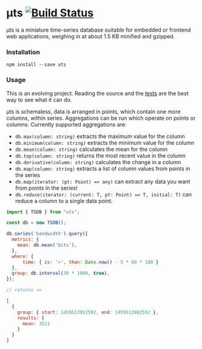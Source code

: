 # μts [![Build Status](https://travis-ci.org/WatchBeam/uts.svg?branch=master)](https://travis-ci.org/WatchBeam/uts)

μts is a miniature time-series database suitable for embedded or frontend web applications, weighing in at about 1.5 KB minified and gzipped.

### Installation

```
npm install --save uts
```

### Usage

This is an evolving project. Reading the source and the [tests](./test.js) are the best way to see what it can do.

μts is schemaless, data is arranged in points, which contain one more columns, within series. Aggregations can be run which operate on points or columns. Currently supported aggregations are:

 -  `db.max(column: string)` extracts the maximum value for the column
 -  `db.minimum(column: string)` extracts the minimum value for the column
 -  `db.mean(column: string)` calculates the mean for the column
 -  `db.top(column: string)` returns the most recent value in the column
 -  `db.derivative(column: string)` calculates the change in a column
 -  `db.map(column: string)` extracts a list of column values from points in the series
 -  `db.map(iterator: (pt: Point) => any)` can extract any data you want from points in the series!
 -  `db.reduce(iterator: (current: T, pt: Point) => T, initial: T)` can reduce a column to a single data point.

```js
import { TSDB } from "uts";

const db = new TSDB();

db.series('bandwidth').query({
  metrics: {
    mean: db.mean('bits'),
  },
  where: {
      time: { is: '>', than: Date.now() - 5 * 60 * 100 }
  },
  group: db.interval(30 * 1000, true),
});

// returns =>

[
  {
    group: { start: 1459513952592, end: 1459513982592 },
    results: {
      mean: 3511
    }
  }
]
```

